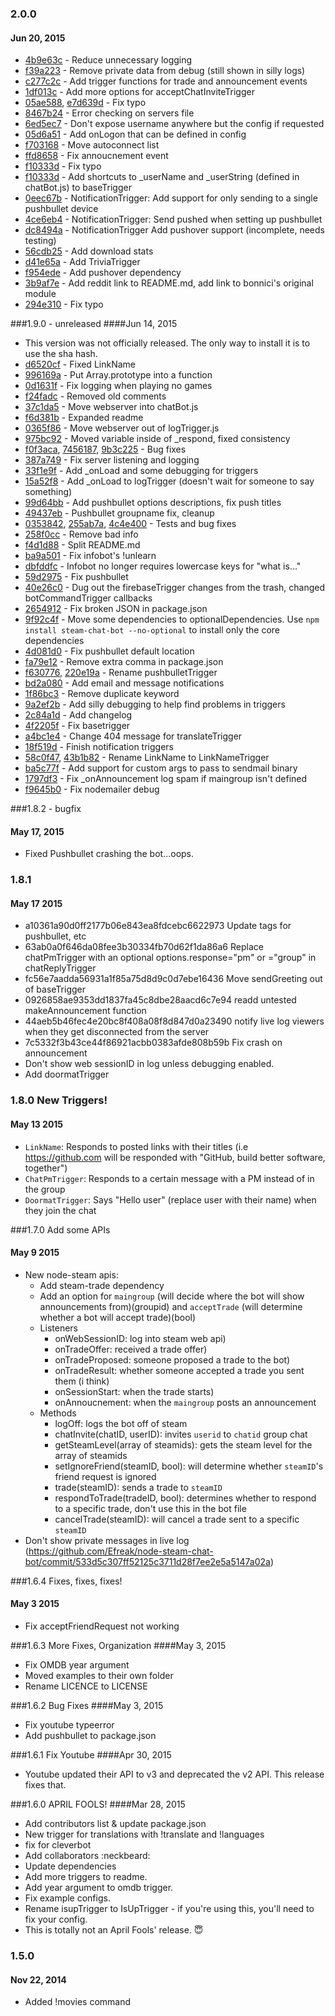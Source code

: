 ### 2.0.0
#### Jun 20, 2015
- [4b9e63c](https://github.com/Efreak/node-steam-chat-bot/commit/4b9e63c3f2d467417f655b982a2f4df176f036c8) - Reduce unnecessary logging
- [f39a223](https://github.com/Efreak/node-steam-chat-bot/commit/f39a223a6baa0433b760ede47cfab05c343ac776) - Remove private data from debug (still shown in silly logs)
- [c277c2c](https://github.com/Efreak/node-steam-chat-bot/commit/c277c2c004fd342f5ad9c7809aa55bc248d6efbf) - Add trigger functions for trade and announcement events
- [1df013c](https://github.com/Efreak/node-steam-chat-bot/commit/1df013cfcbff35b50d3fa122a888385bb85585e0) - Add more options for acceptChatInviteTrigger
- [05ae588](https://github.com/Efreak/node-steam-chat-bot/commit/05ae588403746777d856585038d6fa9a58c660f4), [e7d639d](https://github.com/Efreak/node-steam-chat-bot/commit/e7d639d274d4d828b3283761411f263f7704ee2c) - Fix typo
- [8467b24](https://github.com/Efreak/node-steam-chat-bot/commit/8467b24124ad18c496074cd4b76338c5156275fe) - Error checking on servers file
- [6ed5ec7](https://github.com/Efreak/node-steam-chat-bot/commit/6ed5ec70e8c8d6956c2de731eda728753cd0382b) - Don't expose username anywhere but the config if requested
- [05d6a51](https://github.com/Efreak/node-steam-chat-bot/commit/05d6a51f618f1f0bd3e667ee41b7a7155ae41ff3) - Add onLogon that can be defined in config
- [f703168](https://github.com/Efreak/node-steam-chat-bot/commit/f703168aca8caaa8ea82cfb0f3429a6fc254d9df) - Move autoconnect list
- [ffd8658](https://github.com/Efreak/node-steam-chat-bot/commit/ffd865870760304ffaa61910a165eedc692c71dd) - Fix annoucnement event
- [f10333d](https://github.com/Efreak/node-steam-chat-bot/commit/f10333d6218d764a6e6bcc43f08c4cd0b14e3ca2) - Fix typo
- [f10333d](https://github.com/Efreak/node-steam-chat-bot/commit/c14030d895887d9240a8a43d97ab50b348af8bb3) - Add shortcuts to _userName and _userString (defined in chatBot.js) to baseTrigger
- [0eec67b](https://github.com/Efreak/node-steam-chat-bot/commit/0eec67ba0e77677cea8b3fa566c94dd53ddfbc30) - NotificationTrigger: Add support for only sending to a single pushbullet device
- [4ce6eb4](https://github.com/Efreak/node-steam-chat-bot/commit/4ce6eb41ea41a6d3a2718fd18fe0fca6897e88a7) - NotificationTrigger: Send pushed when setting up pushbullet
- [dc8494a](https://github.com/Efreak/node-steam-chat-bot/commit/dc8494ae8b946ba6154af87828a799253b517e12) - NotificationTrigger Add pushover support (incomplete, needs testing)
- [56cdb25](https://github.com/Efreak/node-steam-chat-bot/commit/56cdb2539deab541067b0db6b928208c4c0442aa) - Add download stats
- [d41e65a](https://github.com/Efreak/node-steam-chat-bot/commit/d41e65add49baa21777eac0b5d3274654de37c09) - Add TriviaTrigger
- [f954ede](https://github.com/Efreak/node-steam-chat-bot/commit/f954edebd7391e3a5dfc93f2ffd422c12844b190) - Add pushover dependency
- [3b9af7e](https://github.com/Efreak/node-steam-chat-bot/commit/3b9af7e68ca973dc87f4b202d1d8959b6d1ec633) - Add reddit link to README.md, add link to bonnici's original module
- [294e310](https://github.com/Efreak/node-steam-chat-bot/commit/294e31001b7a1253ede33a316c8ff20fa015233d) - Fix typo



###1.9.0 - unreleased
####Jun 14, 2015
- This version was not officially released. The only way to install it is to use the sha hash.
- [d6520cf](https://github.com/Efreak/node-steam-chat-bot/commit/d6520cfa249d3a010b2e079f780707e70ba8e609) - Fixed LinkName
- [996169a](https://github.com/Efreak/node-steam-chat-bot/commit/996169a9039e1160fbf25f79a718127fc9cc5112) - Put Array.prototype into a function
- [0d1631f](https://github.com/Efreak/node-steam-chat-bot/commit/0d1631f5f76548883686607ef3b60f874fcf3c73) - Fix logging when playing no games
- [f24fadc](https://github.com/Efreak/node-steam-chat-bot/commit/f24fadc6b69cd79e2c55e037df2b44fca4ac240d) - Removed old comments
- [37c1da5](https://github.com/Efreak/node-steam-chat-bot/commit/37c1da5bfa2eb64ee774d8a2045fd712bf729030) - Move webserver into chatBot.js
- [f6d381b](https://github.com/Efreak/node-steam-chat-bot/commit/f6d381b2f87fdc15625495803a162fb56b08c7c1) - Expanded readme
- [0365f86](https://github.com/Efreak/node-steam-chat-bot/commit/0365f864c36e043fc08301cf28485a358ccb9410) - Move webserver out of logTrigger.js
- [975bc92](https://github.com/Efreak/node-steam-chat-bot/commit/975bc9242ef18064685b81c943ace1d3593e1ed4) - Moved variable inside of _respond, fixed consistency 
- [f0f3aca](https://github.com/Efreak/node-steam-chat-bot/commit/f0f3aca1c61422c0e7360b7d5bdb4a9aa2e4abec), [7456187](https://github.com/Efreak/node-steam-chat-bot/commit/74561878799ea7c49ad5d83bf713d3c4426fa05d), [9b3c225](https://github.com/Efreak/node-steam-chat-bot/commit/9b3c225bee1f0dcdfcdd67b8df8c7f6983d3be31) - Bug fixes
- [387a749](https://github.com/Efreak/node-steam-chat-bot/commit/387a7496816b512609cc2f3631127f7efa3b7ed5) - Fix server listening and logging
- [33f1e9f](https://github.com/Efreak/node-steam-chat-bot/commit/33f1e9f8362a7e7caf82f4e6d449e1438787c329) - Add _onLoad and some debugging for triggers
- [15a52f8](https://github.com/Efreak/node-steam-chat-bot/commit/15a52f8b02792027704cb57a2d8cad7e8308f372) - Add _onLoad to logTrigger (doesn't wait for someone to say something)
- [99d64bb](https://github.com/Efreak/node-steam-chat-bot/commit/99d64bbada77e3845dbf64837002dae65cfe0fc2) - Add pushbullet options descriptions, fix push titles
- [49437eb](https://github.com/Efreak/node-steam-chat-bot/commit/49437eb117d3f4ff640778ddf5d7a63c8ade1219) - Pushbullet groupname fix, cleanup
- [0353842](https://github.com/Efreak/node-steam-chat-bot/commit/035384210992ab9eab587298a1ec6f95d525c6f9), [255ab7a](https://github.com/Efreak/node-steam-chat-bot/commit/255ab7a598e3356c535f795e2a8476c1019d4848), [4c4e400](https://github.com/Efreak/node-steam-chat-bot/commit/4c4e400b5790e799b27bebffd3ba1d2082d23209) - Tests and bug fixes
- [258f0cc](https://github.com/Efreak/node-steam-chat-bot/commit/258f0cc0a48cba98b9eeecaba6578a8b71086695) - Remove bad info
- [f4d1d88](https://github.com/Efreak/node-steam-chat-bot/commit/f4d1d883315cdddb2f13860cbd26bbee3c8286ce) - Split README.md
- [ba9a501](https://github.com/Efreak/node-steam-chat-bot/commit/ba9a501818b40aa6b31e49480b3f95e38dab046a) - Fix infobot's !unlearn
- [dbfddfc](https://github.com/Efreak/node-steam-chat-bot/commit/dbfddfcaec2d85de8d54930859fe0d69455cd967) - Infobot no longer requires lowercase keys for "what is..."
- [59d2975](https://github.com/Efreak/node-steam-chat-bot/commit/59d2975f65efe234089757d0287fd22243186bd5) - Fix pushbullet
- [40e26c0](https://github.com/Efreak/node-steam-chat-bot/commit/40e26c0534e8a63b594f54c4dff45a1fc2bb6cce) - Dug out the firebaseTrigger changes from the trash, changed botCommandTrigger callbacks
- [2654912](https://github.com/Efreak/node-steam-chat-bot/commit/26549124cfd229336391de7c7c232c495b922812) - Fix broken JSON in package.json
- [9f92c4f](https://github.com/Efreak/node-steam-chat-bot/commit/9f92c4ff51ab9f2257e10e0f0a236bc59b1ad066) - Move some dependencies to optionalDependencies. Use `npm install steam-chat-bot --no-optional` to install only the core dependencies
- [4d081d0](https://github.com/Efreak/node-steam-chat-bot/commit/4d081d051f4df0691b8d08a144c8917708fd07a3) - Fix pushbullet default location
- [fa79e12](https://github.com/Efreak/node-steam-chat-bot/commit/fa79e123a40d36cdb45a47967cc7c59ef2de0c38) - Remove extra comma in package.json
- [f630776](https://github.com/Efreak/node-steam-chat-bot/commit/f6307765e9d7450d53154562c34e30eb6f6a2868), [220e19a](https://github.com/Efreak/node-steam-chat-bot/commit/220e19ae1b8c85930d14d41b398ba7f7216e7e59) - Rename pushbulletTrigger
- [bd2a080](https://github.com/Efreak/node-steam-chat-bot/commit/bd2a080e480dcb478c2d56567ef55be59cb72779) - Add email and message notifications 
- [1f86bc3](https://github.com/Efreak/node-steam-chat-bot/commit/1f86bc3b067371690458161ccd024a31f5039625) - Remove duplicate keyword
- [9a2ef2b](https://github.com/Efreak/node-steam-chat-bot/commit/9a2ef2b3b9b90054f0bdc14162620c3ebf54541b) - Add silly debugging to help find problems in triggers
- [2c84a1d](https://github.com/Efreak/node-steam-chat-bot/commit/2c84a1d3c14ed0f1b5b02313df3ac7e1f00ab16f) - Add changelog 
- [4f2205f](https://github.com/Efreak/node-steam-chat-bot/commit/4f2205f156daeb56aaf3465374136c5e7fc3c3f2) - Fix basetrigger
- [a4bc1e4](https://github.com/Efreak/node-steam-chat-bot/commit/a4bc1e427ff2e0dc80da600024187333149e094b) - Change 404 message for translateTrigger
- [18f519d](https://github.com/Efreak/node-steam-chat-bot/commit/18f519d568de3fc6445c70c0ca032e645542cbe3) - Finish notification triggers
- [58c0f47](https://github.com/Efreak/node-steam-chat-bot/commit/58c0f475a1edc334c512e6f68a4db8f0625ffd32), [43b1b82](https://github.com/Efreak/node-steam-chat-bot/commit/43b1b8297998107eb8025d972e1af1622228fb89) - Rename LinkName to LinkNameTrigger
- [ba5c77f](https://github.com/Efreak/node-steam-chat-bot/commit/ba5c77fc2766df267df43bc36afb8346f378f788) - Add support for custom args to pass to sendmail binary
- [1797df3](https://github.com/Efreak/node-steam-chat-bot/commit/1797df3a51a6e31653b016adf2c38e51df32f3b8) - Fix _onAnnouncement log spam if maingroup isn't defined
- [f9645b0](https://github.com/Efreak/node-steam-chat-bot/commit/f9645b062fe79e18adfedde40d88383ef5cf5d8f) - Fix nodemailer debug



###1.8.2 - bugfix
#### May 17, 2015
- Fixed Pushbullet crashing the bot...oops.



### 1.8.1
#### May 17 2015
- a10361a90d0ff2177b06e843ea8fdcebc6622973 Update tags for pushbullet, etc
- 63ab0a0f646da08fee3b30334fb70d62f1da86a6 Replace chatPmTrigger with an optional options.response="pm" or ="group" in chatReplyTrigger
- fc56e7aadda56931a1f85a75d8d9c0d7ebe16436 Move sendGreeting out of baseTrigger
- 0926858ae9353dd1837fa45c8dbe28aacd6c7e94 readd untested makeAnnouncement function
- 44aeb5b46fec4e20bc8f408a08f8d847d0a23490 notify live log viewers when they get disconnected from the server
- 7c5332f3b43ce44f86921acbb0383afde808b59b Fix crash on announcement
- Don't show web sessionID in log unless debugging enabled.
- Add doormatTrigger



### 1.8.0 New Triggers!
#### May 13 2015
- `LinkName`: Responds to posted links with their titles (i.e https://github.com will be responded with "GitHub, build better software, together")
- `ChatPmTrigger`: Responds to a certain message with a PM instead of in the group
- `DoormatTrigger`: Says "Hello user" (replace user with their name) when they join the chat



###1.7.0 Add some APIs
#### May 9 2015
- New node-steam apis:
    - Add steam-trade dependency
    - Add an option for `maingroup` (will decide where the bot will show announcements from)(groupid) and    `acceptTrade` (will determine whether a bot will accept trade)(bool)
    - Listeners
        - onWebSessionID: log into steam web api)
        - onTradeOffer: received a trade offer)
        - onTradeProposed: someone proposed a trade to the bot)
        - onTradeResult: whether someone accepted a trade you sent them (i think)
        - onSessionStart: when the trade starts)
        - onAnnoucnement: when the `maingroup` posts an announcement
    - Methods
        - logOff: logs the bot off of steam
        - chatInvite(chatID, userID): invites `userid` to `chatid` group chat
        - getSteamLevel(array of steamids): gets the steam level for the array of steamids
        - setIgnoreFriend(steamID, bool): will determine whether `steamID`'s friend request is ignored
        - trade(steamID): sends a trade to `steamID`
        - respondToTrade(tradeID, bool): determines whether to respond to a specific trade, don't use this in the bot file
        - cancelTrade(steamID): will cancel a trade sent to a specific `steamID`
- Don't show private messages in live log (https://github.com/Efreak/node-steam-chat-bot/commit/533d5c307ff52125c3711d28f7ee2e5a5147a02a)



###1.6.4 Fixes, fixes, fixes!
#### May 3 2015
- Fix acceptFriendRequest not working



###1.6.3 More Fixes, Organization
####May 3, 2015
- Fix OMDB year argument
- Moved examples to their own folder
- Rename LICENCE to LICENSE



###1.6.2 Bug Fixes
####May 3, 2015
- Fix youtube typeerror
- Add pushbullet to package.json



###1.6.1 Fix Youtube
####Apr 30, 2015
- Youtube updated their API to v3 and deprecated the v2 API. This release fixes that.



###1.6.0 APRIL FOOLS!
####Mar 28, 2015
- Add contributors list & update package.json
- New trigger for translations with !translate and !languages
- fix for cleverbot
- Add collaborators :neckbeard:
- Update dependencies
- Add more triggers to readme.
- Add year argument to omdb trigger.
- Fix example configs.
- Rename isupTrigger to IsUpTrigger - if you're using this, you'll need to fix your config.
- This is totally not an April Fools' release. :innocent:



### 1.5.0
#### Nov 22, 2014
- Added !movies command
